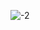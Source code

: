 ![-2](https://cloud.githubusercontent.com/assets/24540424/21181746/0c16008a-c208-11e6-9777-ed2ffacbc1ce.jpg)
